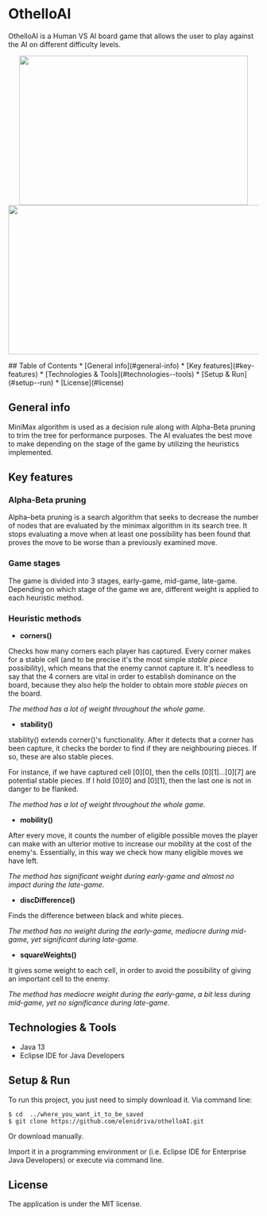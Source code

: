 # OthelloAI
OthelloAI is a Human VS AI board game that allows the user to play against the AI on different difficulty levels.
<p align="center">
  <img width="460" height="300" src="https://i.ibb.co/61rCxNL/initial.png">
    <img width="615" height="300" src="https://i.ibb.co/sPg1DHj/4.png">
</p>
## Table of Contents
* [General info](#general-info)
* [Key features](#key-features)
* [Technologies & Tools](#technologies--tools)
* [Setup & Run](#setup--run)
* [License](#license)

## General info
MiniMax algorithm is used as a decision rule along with Alpha-Beta pruning to trim the tree for performance purposes.
The AI evaluates the best move to make depending on the stage of the game by utilizing
the heuristics implemented.

## Key features
### Alpha-Beta pruning
Alpha–beta pruning is a search algorithm that seeks to decrease the number of nodes that are evaluated by the minimax algorithm in its search tree.
It stops evaluating a move when at least one possibility has been found that proves the move to be worse than a previously examined move.

### Game stages
The game is divided into 3 stages, early-game, mid-game, late-game. Depending on which stage of the game we are, different weight is applied to each heuristic method.

### Heuristic methods
* **corners()**

Checks how many corners each player has captured. Every corner makes for a stable cell (and to be precise it's the most simple *stable piece* possibility), which means that the enemy cannot capture it. It's needless to say that the 4 corners are vital in order to establish dominance on the board, because they also help the holder to obtain more *stable pieces* on the board.

*The method has a lot of weight throughout the whole game.*

* **stability()**

stability() extends corner()'s functionality. After it detects that a corner has been capture, it checks the border to find if they are neighbouring pieces. If so, these are also stable pieces.

For instance, if we have captured cell [0][0], then the cells [0][1]...[0][7] are potential stable pieces.
If I hold [0][0] and [0][1], then the last one is not in danger to be flanked.

*The method has a lot of weight throughout the whole game.*

* **mobility()**

After every move, it counts the number of eligible possible moves the player can make with an ulterior motive to increase our mobility at the cost of the enemy's. Essentially, in this way we check how many eligible moves we have left.

*The method has significant weight during early-game and almost no impact during the late-game.*

* **discDifference()**

Finds the difference between black and white pieces.

*The method has no weight during the early-game, mediocre during mid-game, yet significant during late-game.*

* **squareWeights()**

It gives some weight to each cell, in order to avoid the possibility of giving an important cell to the enemy.

*The method has mediocre weight during the early-game, a bit less during mid-game, yet no significance during late-game.*

## Technologies & Tools
* Java 13
* Eclipse IDE for Java Developers

## Setup & Run
To run this project, you just need to simply download it.
Via command line:
```
$ cd  ../where_you_want_it_to_be_saved
$ git clone https://github.com/elenidriva/othelloAI.git
```
Or download manually.

 Import it in a programming environment or (i.e. Eclipse IDE for Enterprise Java Developers) or execute via command line.

## License
The application is under the MIT license.
